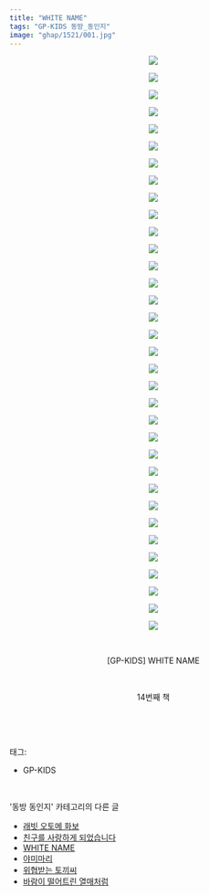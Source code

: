 ```yaml
---
title: "WHITE NAME"
tags: "GP-KIDS 동방_동인지"
image: "ghap/1521/001.jpg"
---
```

<div class="article">
<p style="text-align: center; clear: none; float: none;"><img src="{{ site.nasurl }}/ghap/1521/001.jpg"/></p>
<p style="text-align: center; clear: none; float: none;"><img src="{{ site.nasurl }}/ghap/1521/002.jpg"/></p>
<p style="text-align: center; clear: none; float: none;"><img src="{{ site.nasurl }}/ghap/1521/003.jpg"/></p>
<p style="text-align: center; clear: none; float: none;"><img src="{{ site.nasurl }}/ghap/1521/004.jpg"/></p>
<p style="text-align: center; clear: none; float: none;"><img src="{{ site.nasurl }}/ghap/1521/005.jpg"/></p>
<p style="text-align: center; clear: none; float: none;"><img src="{{ site.nasurl }}/ghap/1521/006.jpg"/></p>
<p style="text-align: center; clear: none; float: none;"><img src="{{ site.nasurl }}/ghap/1521/007.jpg"/></p>
<p style="text-align: center; clear: none; float: none;"><img src="{{ site.nasurl }}/ghap/1521/008.jpg"/></p>
<p style="text-align: center; clear: none; float: none;"><img src="{{ site.nasurl }}/ghap/1521/009.jpg"/></p>
<p style="text-align: center; clear: none; float: none;"><img src="{{ site.nasurl }}/ghap/1521/010.jpg"/></p>
<p style="text-align: center; clear: none; float: none;"><img src="{{ site.nasurl }}/ghap/1521/011.jpg"/></p>
<p style="text-align: center; clear: none; float: none;"><img src="{{ site.nasurl }}/ghap/1521/012.jpg"/></p>
<p style="text-align: center; clear: none; float: none;"><img src="{{ site.nasurl }}/ghap/1521/013.jpg"/></p>
<p style="text-align: center; clear: none; float: none;"><img src="{{ site.nasurl }}/ghap/1521/014.jpg"/></p>
<p style="text-align: center; clear: none; float: none;"><img src="{{ site.nasurl }}/ghap/1521/015.jpg"/></p>
<p style="text-align: center; clear: none; float: none;"><img src="{{ site.nasurl }}/ghap/1521/016.jpg"/></p>
<p style="text-align: center; clear: none; float: none;"><img src="{{ site.nasurl }}/ghap/1521/017.jpg"/></p>
<p style="text-align: center; clear: none; float: none;"><img src="{{ site.nasurl }}/ghap/1521/018.jpg"/></p>
<p style="text-align: center; clear: none; float: none;"><img src="{{ site.nasurl }}/ghap/1521/019.jpg"/></p>
<p style="text-align: center; clear: none; float: none;"><img src="{{ site.nasurl }}/ghap/1521/020.jpg"/></p>
<p style="text-align: center; clear: none; float: none;"><img src="{{ site.nasurl }}/ghap/1521/021.jpg"/></p>
<p style="text-align: center; clear: none; float: none;"><img src="{{ site.nasurl }}/ghap/1521/022.jpg"/></p>
<p style="text-align: center; clear: none; float: none;"><img src="{{ site.nasurl }}/ghap/1521/023.jpg"/></p>
<p style="text-align: center; clear: none; float: none;"><img src="{{ site.nasurl }}/ghap/1521/024.jpg"/></p>
<p style="text-align: center; clear: none; float: none;"><img src="{{ site.nasurl }}/ghap/1521/025.jpg"/></p>
<p style="text-align: center; clear: none; float: none;"><img src="{{ site.nasurl }}/ghap/1521/026.jpg"/></p>
<p style="text-align: center; clear: none; float: none;"><img src="{{ site.nasurl }}/ghap/1521/027.jpg"/></p>
<p style="text-align: center; clear: none; float: none;"><img src="{{ site.nasurl }}/ghap/1521/028.jpg"/></p>
<p style="text-align: center; clear: none; float: none;"><img src="{{ site.nasurl }}/ghap/1521/029.jpg"/></p>
<p style="text-align: center; clear: none; float: none;"><img src="{{ site.nasurl }}/ghap/1521/030.jpg"/></p>
<p style="text-align: center; clear: none; float: none;"><img src="{{ site.nasurl }}/ghap/1521/031.jpg"/></p>
<p style="text-align: center; clear: none; float: none;"><img src="{{ site.nasurl }}/ghap/1521/032.jpg"/></p>
<p style="text-align: center; clear: none; float: none;"><img src="{{ site.nasurl }}/ghap/1521/033.jpg"/></p>
<p style="text-align: center; clear: none; float: none;"><img src="{{ site.nasurl }}/ghap/1521/034.jpg"/></p>
<p style="text-align: center; clear: none; float: none;"><br/></p>
<p style="text-align: center; clear: none; float: none;">[GP-KIDS] WHITE NAME</p>
<p style="text-align: center; clear: none; float: none;"><br/></p>
<p style="text-align: center; clear: none; float: none;">14번째 책</p>
<p><br/></p>
</div><br/>
<div class="tagTrail">
<p>태그: </p>
<ul>
<li>GP-KIDS</li>
</ul>
</div><br/>
<div class="another">
<p>'동방 동인지' 카테고리의 다른 글</p>
<ul>
<li><a href="/2016-08-12-ghap_1523">래빗 오토메 화보</a></li>
<li><a href="/2016-08-12-ghap_1522">친구를 사랑하게 되었습니다</a></li>
<li><a href="/2016-08-12-ghap_1521">WHITE NAME</a></li>
<li><a href="/2016-08-12-ghap_1520">야미마리</a></li>
<li><a href="/2016-08-12-ghap_1519">위협받는 토끼씨</a></li>
<li><a href="/2016-08-12-ghap_1517">바람이 떨어트린 열매처럼</a></li>
</ul>
</div><br/>
<div class="cb_module cb_fluid">
<div class="cb_wrt cb_profile">
</div><!-- commentList close -->
</div><br/>
